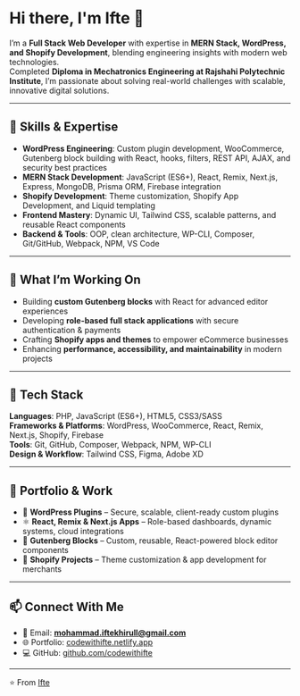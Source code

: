 # Hi there, I'm Ifte 👋  

I’m a **Full Stack Web Developer** with expertise in **MERN Stack, WordPress, and Shopify Development**, blending engineering insights with modern web technologies.  
Completed **Diploma in Mechatronics Engineering at Rajshahi Polytechnic Institute**, I’m passionate about solving real-world challenges with scalable, innovative digital solutions.  

---

## 🔧 Skills & Expertise  
- **WordPress Engineering**: Custom plugin development, WooCommerce, Gutenberg block building with React, hooks, filters, REST API, AJAX, and security best practices  
- **MERN Stack Development**: JavaScript (ES6+), React, Remix, Next.js, Express, MongoDB, Prisma ORM, Firebase integration  
- **Shopify Development**: Theme customization, Shopify App Development, and Liquid templating  
- **Frontend Mastery**: Dynamic UI, Tailwind CSS, scalable patterns, and reusable React components  
- **Backend & Tools**: OOP, clean architecture, WP-CLI, Composer, Git/GitHub, Webpack, NPM, VS Code  

---

## 🚀 What I’m Working On  
- Building **custom Gutenberg blocks** with React for advanced editor experiences  
- Developing **role-based full stack applications** with secure authentication & payments  
- Crafting **Shopify apps and themes** to empower eCommerce businesses  
- Enhancing **performance, accessibility, and maintainability** in modern projects  

---

## 🧰 Tech Stack  

**Languages**: PHP, JavaScript (ES6+), HTML5, CSS3/SASS  
**Frameworks & Platforms**: WordPress, WooCommerce, React, Remix, Next.js, Shopify, Firebase  
**Tools**: Git, GitHub, Composer, Webpack, NPM, WP-CLI  
**Design & Workflow**: Tailwind CSS, Figma, Adobe XD  

---

## 📂 Portfolio & Work  
- 🔌 **WordPress Plugins** – Secure, scalable, client-ready custom plugins  
- ⚛️ **React, Remix & Next.js Apps** – Role-based dashboards, dynamic systems, cloud integrations  
- 🔲 **Gutenberg Blocks** – Custom, reusable, React-powered block editor components  
- 🛒 **Shopify Projects** – Theme customization & app development for merchants  

---

## 📫 Connect With Me  
- 📧 Email: **mohammad.iftekhirull@gmail.com**  
- 🌐 Portfolio: [codewithifte.netlify.app](https://codewithifte.netlify.app)  
- 💻 GitHub: [github.com/codewithifte](https://github.com/codewithifte)  

---

⭐️ From [Ifte](https://github.com/codewithifte)
